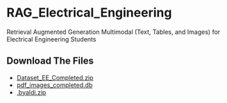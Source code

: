 # RAG_Electrical_Engineering
Retrieval Augmented Generation Multimodal (Text, Tables, and Images) for Electrical Engineering Students

## Download The Files
- [Dataset_EE_Completed.zip](https://drive.google.com/file/d/1f8iMSsx8QzmyWbwLJdczJnsR_zMKHcss/view?usp=sharing)
- [pdf_images_completed.db](https://drive.google.com/file/d/17zz7gfOjEPgcN8LhZ2V1NTi12q_Qxw3p/view?usp=sharing)
- [.byaldi.zip](https://drive.google.com/file/d/1XXiqsdOB4Ul2Cose8daK9IXtjKSSlBH2/view?usp=sharing)